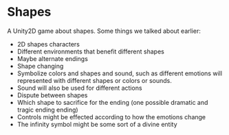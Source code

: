 # Shapes
A Unity2D game about shapes.
Some things we talked about earlier:
  - 2D shapes characters
  - Different environments that benefit different shapes
  - Maybe alternate endings
  - Shape changing
  - Symbolize colors and shapes and sound, such as different emotions will represented with different shapes or colors or sounds.
  - Sound will also be used for different actions
  - Dispute between shapes
  - Which shape to sacrifice for the ending (one possible dramatic and tragic ending ending)
  - Controls might be effected according to how the emotions change
  - The infinity symbol might be some sort of a divine entity
